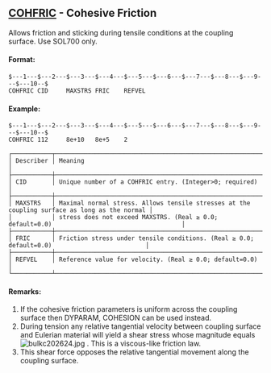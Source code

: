 ## [COHFRIC](https://help.hexagonmi.com/bundle/MSC_Nastran_2022.4/page/Nastran_Combined_Book/qrg/bulkc2/TOC.COHFRIC.xhtml) - Cohesive Friction

Allows friction and sticking during tensile conditions at the coupling surface. Use SOL700 only.

#### Format:

```nastran
$---1---$---2---$---3---$---4---$---5---$---6---$---7---$---8---$---9---$---10--$
COHFRIC CID     MAXSTRS FRIC    REFVEL                                          
```

#### Example:

```nastran
$---1---$---2---$---3---$---4---$---5---$---6---$---7---$---8---$---9---$---10--$
COHFRIC 112     8e+10   8e+5    2                                               
```

```text
┌───────────┬──────────────────────────────────────────────────────────────────────────────────────────────┐
│ Describer │ Meaning                                                                                      │
├───────────┼──────────────────────────────────────────────────────────────────────────────────────────────┤
│ CID       │ Unique number of a COHFRIC entry. (Integer>0; required)                                      │
├───────────┼──────────────────────────────────────────────────────────────────────────────────────────────┤
│ MAXSTRS   │ Maximal normal stress. Allows tensile stresses at the coupling surface as long as the normal │
│           │ stress does not exceed MAXSTRS. (Real ≥ 0.0; default=0.0)                                    │
├───────────┼──────────────────────────────────────────────────────────────────────────────────────────────┤
│ FRIC      │ Friction stress under tensile conditions. (Real ≥ 0.0; default=0.0)                          │
├───────────┼──────────────────────────────────────────────────────────────────────────────────────────────┤
│ REFVEL    │ Reference value for velocity. (Real ≥ 0.0; default=0.0)                                      │
└───────────┴──────────────────────────────────────────────────────────────────────────────────────────────┘
```

#### Remarks:

1. If the cohesive friction parameters is uniform across the coupling surface then DYPARAM, COHESION can be used instead.
2. During tension any relative tangential velocity between coupling surface and Eulerian material will yield a shear stress whose magnitude equals  ![bulkc202624.jpg](https://help-be.hexagonmi.com/bundle/MSC_Nastran_2022.4/page/Nastran_Combined_Book/qrg/bulkc2/../../../assets/bulkc202624.jpg?_LANG=enus) . This is a viscous-like friction law.
3. This shear force opposes the relative tangential movement along the coupling surface.
